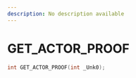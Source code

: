 ```yaml
---
description: No description available 
---
```


# GET_ACTOR_PROOF

```cpp
int GET_ACTOR_PROOF(int _Unk0);
```